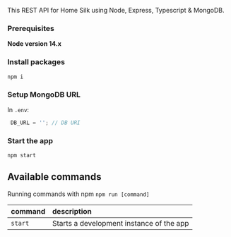 This REST API for Home Silk using Node, Express, Typescript & MongoDB.

### Prerequisites

**Node version 14.x**

### Install packages

```shell
npm i
```

### Setup MongoDB URL

In `.env`:

```js
 DB_URL = ''; // DB URI
```

### Start the app

```shell
npm start
```

## Available commands

Running commands with npm `npm run [command]`

| command         | description                              |
| :-------------- | :--------------------------------------- |
| `start`         | Starts a development instance of the app |
